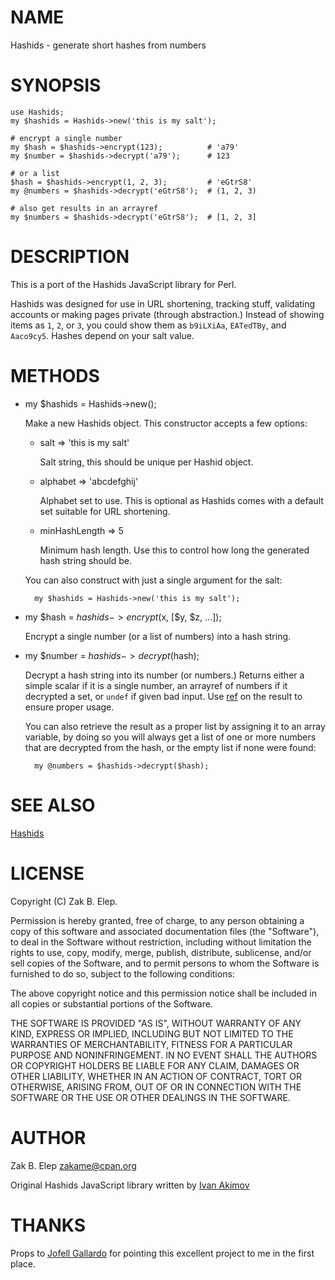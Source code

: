 # NAME

Hashids - generate short hashes from numbers

# SYNOPSIS

    use Hashids;
    my $hashids = Hashids->new('this is my salt');

    # encrypt a single number
    my $hash = $hashids->encrypt(123);          # 'a79'
    my $number = $hashids->decrypt('a79');      # 123

    # or a list
    $hash = $hashids->encrypt(1, 2, 3);         # 'eGtrS8'
    my @numbers = $hashids->decrypt('eGtrS8');  # (1, 2, 3)

    # also get results in an arrayref
    my $numbers = $hashids->decrypt('eGtrS8');  # [1, 2, 3]

# DESCRIPTION

This is a port of the Hashids JavaScript library for Perl.

Hashids was designed for use in URL shortening, tracking stuff,
validating accounts or making pages private (through abstraction.)
Instead of showing items as `1`, `2`, or `3`, you could show them as
`b9iLXiAa`, `EATedTBy`, and `Aaco9cy5`.  Hashes depend on your salt
value.

# METHODS

- my $hashids = Hashids->new();

    Make a new Hashids object.  This constructor accepts a few options:

    - salt => 'this is my salt'

        Salt string, this should be unique per Hashid object.

    - alphabet => 'abcdefghij'

        Alphabet set to use.  This is optional as Hashids comes with a default
        set suitable for URL shortening.

    - minHashLength => 5

        Minimum hash length.  Use this to control how long the generated hash
        string should be.

    You can also construct with just a single argument for the salt:

        my $hashids = Hashids->new('this is my salt');

- my $hash = $hashids->encrypt($x, \[$y, $z, ...\]);

    Encrypt a single number (or a list of numbers) into a hash string.

- my $number = $hashids->decrypt($hash);

    Decrypt a hash string into its number (or numbers.)  Returns either a
    simple scalar if it is a single number, an arrayref of numbers if it
    decrypted a set, or `undef` if given bad input.  Use [ref](http://search.cpan.org/perldoc?ref) on the
    result to ensure proper usage.

    You can also retrieve the result as a proper list by assigning it to an
    array variable, by doing so you will always get a list of one or more
    numbers that are decrypted from the hash, or the empty list if none were
    found:

        my @numbers = $hashids->decrypt($hash);

# SEE ALSO

[Hashids](http://www.hashids.org)

# LICENSE

Copyright (C) Zak B. Elep.

Permission is hereby granted, free of charge, to any person obtaining a copy of
this software and associated documentation files (the "Software"), to deal in
the Software without restriction, including without limitation the rights to
use, copy, modify, merge, publish, distribute, sublicense, and/or sell copies of
the Software, and to permit persons to whom the Software is furnished to do so,
subject to the following conditions:

The above copyright notice and this permission notice shall be included in all
copies or substantial portions of the Software.

THE SOFTWARE IS PROVIDED "AS IS", WITHOUT WARRANTY OF ANY KIND, EXPRESS OR
IMPLIED, INCLUDING BUT NOT LIMITED TO THE WARRANTIES OF MERCHANTABILITY, FITNESS
FOR A PARTICULAR PURPOSE AND NONINFRINGEMENT. IN NO EVENT SHALL THE AUTHORS OR
COPYRIGHT HOLDERS BE LIABLE FOR ANY CLAIM, DAMAGES OR OTHER LIABILITY, WHETHER
IN AN ACTION OF CONTRACT, TORT OR OTHERWISE, ARISING FROM, OUT OF OR IN
CONNECTION WITH THE SOFTWARE OR THE USE OR OTHER DEALINGS IN THE SOFTWARE.

# AUTHOR

Zak B. Elep <zakame@cpan.org>

Original Hashids JavaScript library written by [Ivan Akimov](http://twitter.com/ivanakimov)

# THANKS

Props to [Jofell Gallardo](http://twitter.com/jofell) for pointing this
excellent project to me in the first place.
